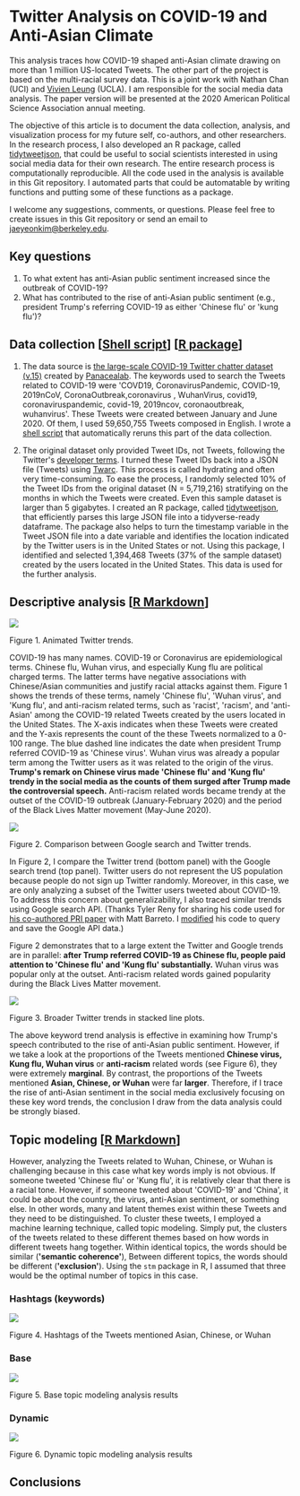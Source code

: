
# Twitter Analysis on COVID-19 and Anti-Asian Climate

This analysis traces how COVID-19 shaped anti-Asian climate drawing on more than 1 million US-located Tweets. The other part of the project is based on the multi-racial survey data. This is a joint work with Nathan Chan (UCI) and [Vivien Leung](https://sites.google.com/view/vivienleung/home) (UCLA). I am responsible for the social media data analysis. The paper version will be presented at the 2020 American Political Science Association annual meeting.

The objective of this article is to document the data collection, analysis, and visualization process for my future self, co-authors, and other researchers. In the research process, I also developed an R package, called [tidytweetjson](https://github.com/jaeyk/tidytweetjson), that could be useful to social scientists interested in using social media data for their own research. The entire research process is computationally reproducible. All the code used in the analysis is available in this Git repository. I automated parts that could be automatable by writing functions and putting some of these functions as a package.

I welcome any suggestions, comments, or questions. Please feel free to create issues in this Git repository or send an email to [jaeyeonkim@berkeley.edu](mailto:jaeyeonkim@berkeley.edu).

## Key questions

1. To what extent has anti-Asian public sentiment increased since the outbreak of COVID-19?
2. What has contributed to the rise of anti-Asian public sentiment (e.g., president Trump's referring COVID-19 as either 'Chinese flu' or 'kung flu')?

## Data collection [[Shell script](https://github.com/jaeyk/covid19antiasian/blob/master/code/00_setup.sh)] [[R package](https://github.com/jaeyk/covid19antiasian/blob/master/code/00_setup.sh)]

1. The data source is [the large-scale COVID-19 Twitter chatter dataset (v.15)](https://zenodo.org/record/3902855#.XvZFBXVKhEZ) created by [Panacealab](http://www.panacealab.org/). The keywords used to search the Tweets related to COVID-19 were 'COVD19, CoronavirusPandemic, COVID-19, 2019nCoV, CoronaOutbreak,coronavirus , WuhanVirus, covid19, coronaviruspandemic, covid-19, 2019ncov, coronaoutbreak, wuhanvirus'. These Tweets were created between January and June 2020. Of them, I used 59,650,755 Tweets composed in English. I wrote a [shell script](https://github.com/jaeyk/covid19antiasian/blob/master/code/00_setup.sh) that automatically reruns this part of the data collection.

2. The original dataset only provided Tweet IDs, not Tweets, following the Twitter's [developer terms](https://developer.twitter.com/en/developer-terms/more-on-restricted-use-cases). I turned these Tweet IDs back into a JSON file (Tweets) using [Twarc](https://github.com/DocNow/twarc). This process is called hydrating and often very time-consuming. To ease the process, I randomly selected 10% of the Tweet IDs from the original dataset (N = 5,719,216) stratifying on the months in which the Tweets were created. Even this sample dataset is larger than 5 gigabytes. I created an R package, called [tidytweetjson](https://github.com/jaeyk/tidytweetjson), that efficiently parses this large JSON file into a tidyverse-ready dataframe. The package also helps to turn the timestamp variable in the Tweet JSON file into a date variable and identifies the location indicated by the Twitter users is in the United States or not. Using this package, I identified and selected 1,394,468 Tweets (37% of the sample dataset) created by the users located in the United States. This data is used for the further analysis.


## Descriptive analysis [[R Markdown](https://github.com/jaeyk/covid19antiasian/blob/master/code/03_explore.Rmd)]

![](https://github.com/jaeyk/covid19antiasian/blob/master/outputs/animated_twitter_plot.gif)

Figure 1. Animated Twitter trends.

COVID-19 has many names. COVID-19 or Coronavirus are epidemiological terms. Chinese flu, Wuhan virus, and especially Kung flu are political charged terms. The latter terms have negative associations with Chinese/Asian communities and justify racial attacks against them. Figure 1 shows the trends of these terms, namely 'Chinese flu', 'Wuhan virus', and 'Kung flu', and anti-racism related terms, such as 'racist', 'racism', and 'anti-Asian' among the COVID-19 related Tweets created by the users located in the United States. The X-axis indicates when these Tweets were created and the Y-axis represents the count of the these Tweets normalized to a 0-100 range. The blue dashed line indicates the date when president Trump referred COVID-19 as 'Chinese virus'. Wuhan virus was already a popular term among the Twitter users as it was related to the origin of the virus. **Trump's remark on Chinese virus made 'Chinese flu' and 'Kung flu' trendy in the social media as the counts of them surged after Trump made the controversial speech.** Anti-racism related words became trendy at the outset of the COVID-19 outbreak (January-February 2020) and the period of the Black Lives Matter movement (May-June 2020).

![](https://github.com/jaeyk/covid19antiasian/blob/master/outputs/overall_trend.png)

Figure 2. Comparison between Google search and Twitter trends.

In Figure 2, I compare the Twitter trend (bottom panel) with the Google search trend (top panel). Twitter users do not represent the US population because people do not sign up Twitter randomly. Moreover, in this case, we are only analyzing a subset of the Twitter users tweeted about COVID-19. To address this concern about generalizability, I also traced similar trends using Google search API. (Thanks Tyler Reny for sharing his code used for [his co-authored PRI paper](https://www.tandfonline.com/doi/full/10.1080/21565503.2020.1769693) with Matt Barreto. I [modified](https://github.com/jaeyk/covid19antiasian/blob/master/code/01_google_trends.R) his code to query and save the Google API data.)

Figure 2 demonstrates that to a large extent the Twitter and Google trends are in parallel: **after Trump referred COVID-19 as Chinese flu, people paid attention to 'Chinese flu' and 'Kung flu' substantially.** Wuhan virus was popular only at the outset. Anti-racism related words gained popularity during the Black Lives Matter movement.

![](https://github.com/jaeyk/covid19antiasian/blob/master/outputs/stacked_bar_plots2.png)

Figure 3. Broader Twitter trends in stacked line plots.

The above keyword trend analysis is effective in examining how Trump's speech contributed to the rise of anti-Asian public sentiment. However, if we take a look at the proportions of the Tweets mentioned **Chinese virus, Kung flu, Wuhan virus** or **anti-racism** related words (see Figure 6), they were extremely **marginal**. By contrast, the proportions of the Tweets mentioned **Asian, Chinese, or Wuhan** were far **larger**. Therefore, if I trace the rise of anti-Asian sentiment in the social media exclusively focusing on these key word trends, the conclusion I draw from the data analysis could be strongly biased.

## Topic modeling [[R Markdown](https://github.com/jaeyk/covid19antiasian/blob/master/code/05_topic_modeling.Rmd)]

However, analyzing the Tweets related to Wuhan, Chinese, or Wuhan is challenging because in this case what key words imply is not obvious. If someone tweeted 'Chinese flu' or 'Kung flu', it is relatively clear that there is a racial tone. However, if someone tweeted about 'COVID-19' and 'China', it could be about the country, the virus, anti-Asian sentiment, or something else. In other words, many and latent themes exist within these Tweets and they need to be distinguished. To cluster these tweets, I employed a machine learning technique, called topic modeling. Simply put, the clusters of the tweets related to these different themes based on how words in different tweets hang together. Within identical topics, the words should be similar (**'semantic coherence'**), Between different topics, the words should be different (**'exclusion'**). Using the `stm` package in R, I assumed that three would be the optimal number of topics in this case.

### Hashtags (keywords)

![](https://github.com/jaeyk/covid19antiasian/blob/master/outputs/hash_cloud.png)

Figure 4. Hashtags of the Tweets mentioned Asian, Chinese, or Wuhan

### Base

![](https://github.com/jaeyk/covid19antiasian/blob/master/outputs/topic_modeling_static.png)

Figure 5. Base topic modeling analysis results

### Dynamic

![](https://github.com/jaeyk/covid19antiasian/blob/master/outputs/anti_asian_topic_dynamic_trend.png)

Figure 6. Dynamic topic modeling analysis results


## Conclusions
